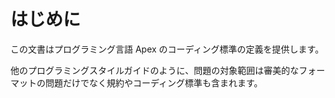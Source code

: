 # はじめに

この文書はプログラミング言語 Apex のコーディング標準の定義を提供します。

他のプログラミングスタイルガイドのように、問題の対象範囲は審美的なフォーマットの問題だけでなく規約やコーディング標準も含まれます。
